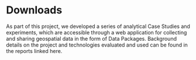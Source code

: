 # Downloads

As part of this project, we developed a series of analytical Case Studies and experiments, which are accessible through a web application for collecting and sharing geospatial data in the form of Data Packages. Background details on the project and technologies evaluated and used can be found in the reports linked here.
